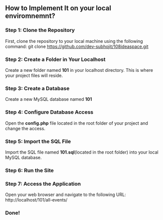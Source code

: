 ## How to Implement It on your local enviromnemnt?

### Step 1: Clone the Repository

First, clone the repository to your local machine using the following command:
git clone https://github.com/dev-subhojit/108ideaspace.git


### Step 2: Create a Folder in Your Localhost
Create a new folder named **101** in your localhost directory. This is where your project files will reside.

### Step 3: Create a Database
Create a new MySQL database named **101**

### Step 4: Configure Database Access
Open the **config.php** file located in the root folder of your project and change the access.

### Step 5: Import the SQL File
Import the SQL file named **101.sql**(located in the root folder) into your local MySQL database.

### Step 6: Run the Site

### Step 7: Access the Application
Open your web browser and navigate to the following URL: http://localhost/101/all-events/

### Done!